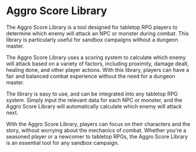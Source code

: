 # Aggro Score Library
The Aggro Score Library is a tool designed for tabletop RPG players to determine which enemy will attack an NPC or monster during combat. This library is particularly useful for sandbox campaigns without a dungeon master.

The Aggro Score Library uses a scoring system to calculate which enemy will attack based on a variety of factors, including proximity, damage dealt, healing done, and other player actions. With this library, players can have a fair and balanced combat experience without the need for a dungeon master.

The library is easy to use, and can be integrated into any tabletop RPG system. Simply input the relevant data for each NPC or monster, and the Aggro Score Library will automatically calculate which enemy will attack next.

With the Aggro Score Library, players can focus on their characters and the story, without worrying about the mechanics of combat. Whether you're a seasoned player or a newcomer to tabletop RPGs, the Aggro Score Library is an essential tool for any sandbox campaign.
